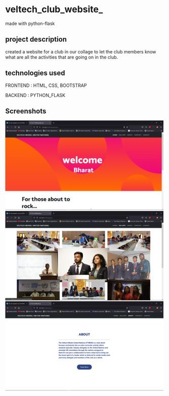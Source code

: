 # veltech_club_website_
made with python-flask 

## project description
created a website for a club in our collage to let the club members know what are all the activities that are going on in the club.

## technologies used

FRONTEND : HTML, CSS, BOOTSTRAP

BACKEND  : PYTHON_FLASK

## Screenshots

<img src='https://github.com/kx3ez1/veltech_club_website_/blob/main/Screenshot%20(300).png' width=500>
<img src='https://github.com/kx3ez1/veltech_club_website_/blob/main/Screenshot%20(301).png' width=500>
<img src='https://github.com/kx3ez1/veltech_club_website_/blob/main/Screenshot%20(302).png' width=500>
